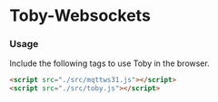 # Toby-Websockets


### Usage

Include the following tags to use Toby in the browser.

```html
<script src="./src/mqttws31.js"></script>
<script src="./src/toby.js"></script>
```